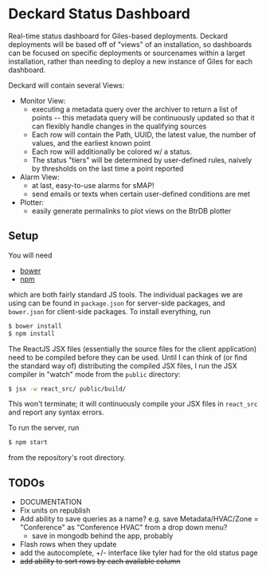 # Deckard Status Dashboard

Real-time status dashboard for Giles-based deployments. Deckard deployments
will be based off of "views" of an installation, so dashboards can be focused
on specific deployments or sourcenames within a larget installation, rather
than needing to deploy a new instance of Giles for each dashboard.

Deckard will contain several Views:

* Monitor View:
    * executing a metadata query over the archiver to return a list of points
      -- this metadata query will be continuously updated so that it can
      flexibly handle changes in the qualifying sources
    * Each row will contain the Path, UUID, the latest value, the number of values, and the earliest known point
    * Each row will additionally be colored w/ a status.
    * The status "tiers" will be determined by user-defined rules, naively by thresholds on the last time a point reported
* Alarm View:
    * at last, easy-to-use alarms for sMAP!
    * send emails or texts when certain user-defined conditions are met
* Plotter:
    * easily generate permalinks to plot views on the BtrDB plotter


## Setup

You will need 

* [bower](http://bower.io/)
* [npm](https://docs.npmjs.com/getting-started/installing-node)

which are both fairly standard JS tools. The individual packages we are using
can be found in `package.json` for server-side packages, and `bower.json` for
client-side packages. To install everything, run

```bash
$ bower install
$ npm install
```

The ReactJS JSX files (essentially the source files for the client application)
need to be compiled before they can be used. Until I can think of (or find the
standard way of) distributing the compiled JSX files, I run the JSX compiler
in "watch" mode from the `public` directory:

```bash
$ jsx -w react_src/ public/build/
```

This won't terminate; it will continuously compile your JSX files in `react_src`
and report any syntax errors.

To run the server, run

```bash
$ npm start
```

from the repository's root directory.


## TODOs

* DOCUMENTATION
* Fix units on republish
* Add ability to save queries as a name? e.g. save Metadata/HVAC/Zone = "Conference" as "Conference HVAC" from a drop down menu?
    * save in mongodb behind the app, probably
* Flash rows when they update
* add the autocomplete, +/- interface like tyler had for the old status page
* ~~add ability to sort rows by each available column~~
